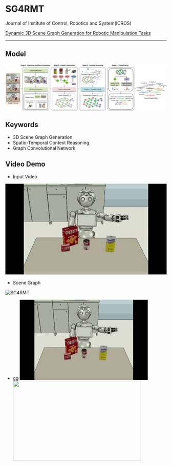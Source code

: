 # SG4RMT
Journal of Institute of Control, Robotics and System(ICROS)

[Dynamic 3D Scene Graph Generation for Robotic Manipulation Tasks](https://www.dbpia.co.kr/journal/articleDetail?nodeId=NODE10671832)

- - -

## Model
![SG4RMT](image/model.jpg)

## Keywords
- 3D Scene Graph Generation
- Spatio-Temporal Context Reasoning
- Graph Convolutional Network

## Video Demo
* Input Video

![SG4RMT](image/detection2.gif)
* Scene Graph

![SG4RMT](image/scenegraph2.gif) 

* gg
<left><img src="/image/detection2.gif" width="400" height="250"></left>
<right><img src="/image/scenegraph2.gif" width="400" height="250"></right>

